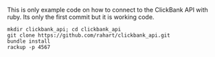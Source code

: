 This is only example code on how to connect to the ClickBank API with ruby. Its only the first commit but it is working code.

```
mkdir clickbank_api; cd clickbank_api
git clone https://github.com/rahart/clickbank_api.git
bundle install
rackup -p 4567
```
